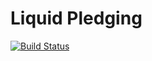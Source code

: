 # Liquid Pledging

[![Build Status](https://travis-ci.org/giveth/liquidpledging.svg?branch=master)](https://travis-ci.org/giveth/liquidpledging)
